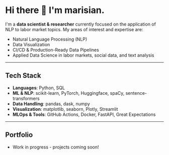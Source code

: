 # Hi there 👋 I'm marisian.

I'm a **data scientist & researcher** currently focused on the application of NLP to labor market topics. 
My areas of interest and expertise are:
- Natural Language Processing (NLP)
- Data Visualization
- CI/CD & Production-Ready Data Pipelines
- Applied Data Science in labor markets, social data, and text analysis

<!--I'm currently setting up my portfolio to showcase:
- **NLP Classifier**
- **Visualization Dashboard**
- **Text Anonymizer**
- **ML Pipeline API**-->

---

## Tech Stack
- **Languages**: Python, SQL
- **ML & NLP**: scikit-learn, PyTorch, Huggingface, spaCy, sentence-transformers
- **Data Handling**: pandas, dask, numpy
- **Visualization**: matplotlib, seaborn, Plotly, Streamlit
- **MLOps & Tools**: GitHub Actions, Docker, FastAPI, Great Expectations

---

## Portfolio
* Work in progress - projects coming soon!

